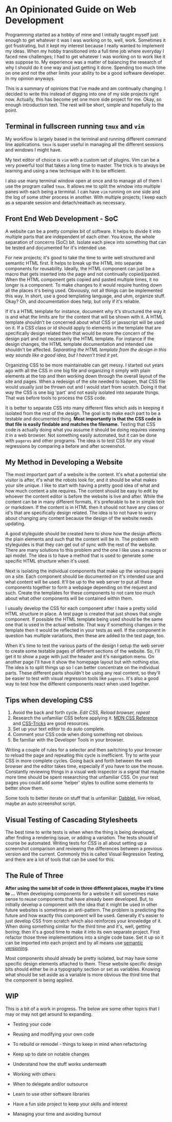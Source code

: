 # An Opinionated Guide on Web Development

Programming started as a hobby of mine and I initially taught myself just enough to get whatever it was I was working on to, well, work. Sometimes it got frustrating, but it kept my interest because I really wanted to implement my ideas. When my hobby transitioned into a full time job where everyday I faced new challenges; I had to get whatever I was working on to work like it was suppose to. My experience was a matter of balancing the research of why I should do it one way and just getting it done. Spending too much time on one and not the other limits your ability to be a good software developer. In my opinion anyways.

This is a summary of opinions that I've made and am continually changing. I decided to write this instead of digging into one of my side projects right now. Actually, this has become yet one more side project for me. Okay, so enough introduction text. The rest will be short, simple and hopefully to the point.

## Terminal in fullscreen running `tmux` and `vim`

My workflow is largely based in the terminal and running different command line applications. `tmux` is super useful in managing all the different sessions and windows I might have.

My text editor of choice is `vim` with a custom set of plugins. Vim can be a very powerful tool that takes a long time to master. The trick is to always be learning and using a new technique with it to be efficient.

I also use many terminal window open at once and to manage all of them I use the program called `tmux`. It allows me to split the window into multiple panes with each being a terminal. I can have `vim` running on one side and the log of some other process in another. With multiple projects; I keep each as a separate session and detach/reattach as necessary.

## Front End Web Development - SoC

A website can be a pretty complex bit of software. It helps to divide it into multiple parts that are independent of each other. You know, the whole separation of concerns (SoC) bit. Isolate each piece into something that can be tested and documented for it's intended use.

For new projects; it's good to take the time to write well structured and semantic HTML first. It helps to break up the HTML into separate components for reusability. Ideally, the HTML component can just be a macro that gets inserted into the page and not continually copied/pasted. When the HTML component gets copied and pasted multiple times, it no longer is a component. To make changes to it would require hunting down all the places it's being used. Obviously, not all things can be implemented this way. In short, use a good templating language, and uhm, organize stuff. Okay? Oh, and documentation does help, but only if it's reliable.

If it's a HTML template for instance, document why it's structured the way it is and what the limits are for the content that will be shown with it. A HTML template shouldn't be concerned about what CSS or javascript will be used on it. If a CSS class or id should apply to elements in the template that are specifically design related then that would be more the concern of the design part and not necessarily the HTML template. For instance if the design changes, the HTML template documentation and intended use shouldn't be affected. _Separating the HTML template from the design in this way sounds like a good idea, but I haven't tried it yet._

Organizing CSS to be more maintainable can get messy. I started out years ago with all the CSS in one big file and organizing it simply with plain elements at the top and then working down through the overall layout of the site and pages. When a redesign of the site needed to happen, that CSS file would usually just be thrown out and I would start from scratch. Doing it that way the CSS is one big 'part' and not easily isolated into separate things. That was before tools to process the CSS code.

It is better to separate CSS into many different files which aids in keeping it isolated from the rest of the design. The goal is to make each part to be a testable and documented thing. **Most importantly is that the CSS code in that file is easily findable and matches the filename.** Testing that CSS code is actually doing what you assume it should be doing requires viewing it in a web browser. Not something easily automated, but it can be done with `pageres` and other programs. The idea is to test CSS for any visual regressions by comparing a before and after screenshot.

## My Method in Developing a Website

The most important part of a website is the content. It's what a potential site visitor is after, it's what the robots look for, and it should be what makes your site unique. I like to start with having a pretty good idea of what and how much content a site requires. The content should be easy to edit by whoever the content editor is before the website is live and after. While the content can be in many different formats, it's preferable to be in simple text or markdown. If the content is in HTML then it should not have any class or id's that are specifically design related. The idea is to not have to worry about changing any content because the design of the website needs updating.

A good styleguide should be created here to show how the design affects the plain elements and such that the content will be in. The problem with styleguides is that they can get out of sync with the rest of the website. There are many solutions to this problem and the one I like uses a macros or api model. The idea is to have a method that is used to generate some specific HTML structure when it's used.

Next is isolating the individual components that make up the various pages on a site. Each component should be documented on it's intended use and what content will be used. It'll be up to the web server to put all these components together to form a webpage depending on the request and such. Create the templates for these components to not care too much about what other components will be contained within them.

I usually develop the CSS for each component after I have a pretty solid HTML structure in place. A test page is created that just shows that single component. If possible the HTML template being used should be the same one that is used in the actual website. That way if something changes in the template then it would be reflected in your tests as well. If the component in question has multiple variations, then these are added to the test page, too.

When it's time to test the various parts of the design I setup the web server to create some testable pages of different sections of the website. So, I'll get it to show a page with just the header and it's navigation menu. On another page I'll have it show the homepage layout but with nothing else. The idea is to split things up so I can better concentrate on the individual parts. These different parts shouldn't be using any real content, so they'll be easier to test with visual regression tools like `pageres`. It's also a good way to test how the different components react when used together.

## Tips when developing CSS

1. Avoid the back and forth cycle. _Edit CSS, Reload browser, repeat_
2. Research the unfamiliar CSS before applying it. [MDN CSS Reference](https://developer.mozilla.org/en-US/docs/Web/CSS/Reference) and [CSS-Tricks](https://css-tricks.com/) are good resources.
3. Set up your text editor to do auto complete.
4. Comment your CSS code when doing something not obvious.
5. Be familiar with the Developer Tools in your browser.

Writing a couple of rules for a selector and then switching to your browser to reload the page and repeating this cycle is inefficient. Try to write your CSS in more complete cycles. Going back and forth between the web browser and the editor takes time, especially if you have to use the mouse. Constantly reviewing things in a visual web inspector is a signal that maybe more time should be spent researching that unfamiliar CSS. On your test pages you could add some 'helper' styles to outline some elements to better show them.

Some tools to better iterate on stuff that is unfamiliar:
[Dabblet](http://dabblet.com/), live reload, maybe an auto screenshot script.

## Visual Testing of Cascading Stylesheets

The best time to write tests is when when the thing is being developed, after finding a rendering issue, or adding a variation. The tests should of course be automated. Writing tests for CSS is all about setting up a screenshot comparison and reviewing the differences between a previous version and the current. Commonly this is called Visual Regression Testing, and there are a lot of tools that can be used for this.

## The Rule of Three

**After using the same bit of code in three different places, maybe it's time to ...** When developing components for a website it will sometimes make sense to reuse components that have already been developed. But, to initially develop a component with the idea that it might be used in other future websites is sometimes an anti-pattern. The problem is predicting the future and how exactly this component will be used. Generally it's easier to just develop CSS from scratch which also reinforces your knowledge of it. When doing something similar for the third time and it's, well, getting boring; then it's a good time to make it into its own separate project. First refactor those three implementations into a single code base. Set it up so it can be imported into each project and by all means use [semantic versioning](http://semver.org/).

Most components should already be pretty isolated, but may have some specific design elements attached to them. These website specific design bits should either be in a typography section or set as variables. Knowing what should be set aside as a variable is more obvious the third time that the component is being applied.

## WIP

This is a bit of a work in progress. The below are some other topics that I may or may not get around to expanding.

- Testing your code
- Reusing and modifying your own code
- To rebuild or remodel - things to keep in mind when refactoring

- Keep up to date on notable changes
- Understand how the stuff works underneath

- Working with others
- When to delegate and/or outsource
- Learn to use other software libraries

- Have a fun side project to keep your skills and interest
- Managing your time and avoiding burnout
